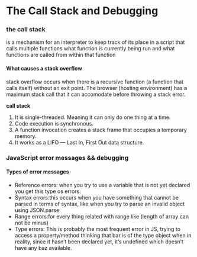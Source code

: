# The Call Stack and Debugging

### the call stack 

 is a mechanism for an interpreter to keep track of its place in a script that calls multiple functions what function is currently being run and what functions are called from within that function<br />

#### What causes a stack overflow

 stack overflow occurs when there is a recursive function (a function that calls itself) without an exit point. The browser (hosting environment) has a maximum stack call that it can accomodate before throwing a stack error.

**call stack**<br />

1. It is single-threaded. Meaning it can only do one thing at a time.
2. Code execution is synchronous.
3. A function invocation creates a stack frame that occupies a temporary memory.
4. It works as a LIFO — Last In, First Out data structure.

### JavaScript error messages && debugging

#### Types of error messages

* Reference errors:  when you try to use a variable that is not yet declared you get this type os errors.
* Syntax errors:this occurs when you have something that cannot be parsed in terms of syntax, like when you try to parse an invalid object using JSON.parse
* Range errors:for every thing related with range like (length of array can not be minus)
* Type errors: This is probably the most frequent error in JS, trying to access a property/method thinking that bar is of the type object when in reality, since it hasn’t been declared yet, it’s undefined which doesn’t have any baz available.



